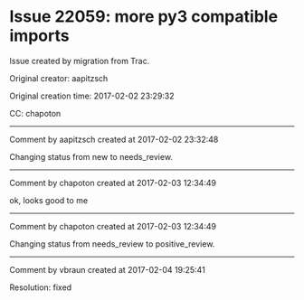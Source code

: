 # Issue 22059: more py3 compatible imports

Issue created by migration from Trac.

Original creator: aapitzsch

Original creation time: 2017-02-02 23:29:32

CC:  chapoton




---

Comment by aapitzsch created at 2017-02-02 23:32:48

Changing status from new to needs_review.


---

Comment by chapoton created at 2017-02-03 12:34:49

ok, looks good to me


---

Comment by chapoton created at 2017-02-03 12:34:49

Changing status from needs_review to positive_review.


---

Comment by vbraun created at 2017-02-04 19:25:41

Resolution: fixed
